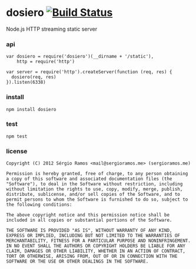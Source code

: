 # dosiero [![Build Status](https://secure.travis-ci.org/ramitos/dosiero.png?branch=master)](http://travis-ci.org/ramitos/dosiero)

Node.js HTTP streaming static server

### api

    var dosiero = require('dosiero')(__dirname + '/static'),
        http = require('http')
    
    var server = require('http').createServer(function (req, res) {
      dosiero(req, res)
    }).listen(6338)

### install

    npm install dosiero
    
### test
    
    npm test
    

### license

    Copyright (C) 2012 Sérgio Ramos <mail@sergioramos.me> (sergioramos.me)
        
    Permission is hereby granted, free of charge, to any person obtaining a copy of this software and associated documentation files (the "Software"), to deal in the Software without restriction, including without limitation the rights to use, copy, modify, merge, publish, distribute, sublicense, and/or sell copies of the Software, and to permit persons to whom the Software is furnished to do so, subject to the following conditions:
    
    The above copyright notice and this permission notice shall be included in all copies or substantial portions of the Software.
    
    THE SOFTWARE IS PROVIDED "AS IS", WITHOUT WARRANTY OF ANY KIND, EXPRESS OR IMPLIED, INCLUDING BUT NOT LIMITED TO THE WARRANTIES OF MERCHANTABILITY, FITNESS FOR A PARTICULAR PURPOSE AND NONINFRINGEMENT. IN NO EVENT SHALL THE AUTHORS OR COPYRIGHT HOLDERS BE LIABLE FOR ANY CLAIM, DAMAGES OR OTHER LIABILITY, WHETHER IN AN ACTION OF CONTRACT, TORT OR OTHERWISE, ARISING FROM, OUT OF OR IN CONNECTION WITH THE SOFTWARE OR THE USE OR OTHER DEALINGS IN THE SOFTWARE.